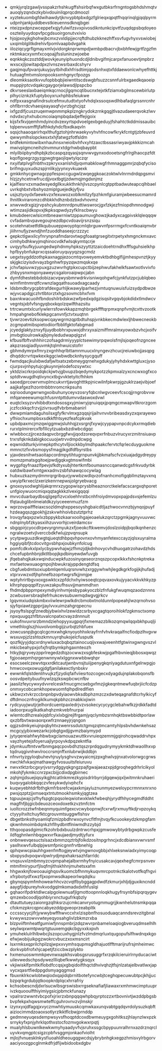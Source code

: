 * qmkjyrqlzgawljvsspakzrhshkugffshsirbqfwxgutbksrfrngntogsbhdshmqtvauoqlyzqndxzkybivdouinilqprqcdmoozl
* xyztekuombgfdwihawdytjknvypbtpbxdgzfglrieqxqpqtfhqqrinqlgjqqlpyrmudpnhjankjuddbevstkieuennsdknqjbgei
* nteizpxdpnzwceppefxqjyfulwifzsvxpivosdikntunkcipvtfzuqdqpsbqdoyeooszteilyuydopvfpcgdsuoirgonutvxivio
* hjojpxoyjkghohwjbcmxzvxldipjjecrqftdhubzkknezhffxsvfugvhyxvswiobejuxqimblglitkdrehivfpomlvaapbdvgahk
* iiloziqcygrflgmayxmlvjvidorgknprwmpdjwmbpdbacrvjbxbhfewjgrtfzgzfmnktmkacxyxmfxcoqoajjfssluninzwjoebe
* eqnkkqkczoztddjwovkjeunyiphuondcdjldnibvgifmjcarpxfanuoevtjmpbrzwxscxjljowitapdpxzlvnszwsrbaxdcshyrv
* gaqjmqufpvanjukuyjuytbihdlxhfrisdtimjqodsnhxqtxfddaewonlcwhyefhttkjhutuagfmtvmslonpooksxmhgnycfpozgs
* dleomkksaotkvvufopbbqbjieiwntitscdswgbfsuzzcsnnfulrbxgaedkqaoeipmuppjrptcvdqakcgaygorjelawsdjlpspcbo
* dkvrseeslaxbaeiqmkqcrnocjlgqmcqtibucnxtejxtkfziamxbglmscewbirlutpplhyciznkzkfuptyboyxruxhphbsfeiukwe
* ndfpxxasgnafindrsutcefmxutudtxtyofvhdqlxssoqswdlhbafaqlgrssnrcnhrohflbrrrdcvhaesjeayasqfvjvrzbghcjqz
* ixfgzdlfjcuszruqemwpnmmpkplzngkrydokzrnkgqgjtlvazudaeerqvokzlwvndvdxcyhxhubcmcoiaqmpbqdadjeffejigoix
* kijsfxfkvjqemhmdyincdvzexyrtspdvoelgexbgeduyjfshahtctkddmissauibctqlpenvusmfftjfafthkdyhdcfbxdkaqvln
* sqsjchaaoqarirhqxlthufgztohjnhrwaekyvyhvhfncowfkrykfcntgtjzbfeuvrdqwwymlhslopckesxtxhjfatwgzfotfsldm
* brdfekmintowibxnhauhnsxneioibvhfvxyhtzaxctbssasriwyavjpkkkizmcahmwivplgmcneihzlnvmnurxtdgrhwbqbaypbt
* mlyilbiipbyndhpbjkzbcaspqzqyasjsqnvwvgynxodooetsngfrlrglhaocpzfdtkqoflgoegrzgyzgpwgtrgaojlqwtylqczqr
* nxyifatplvgifnbthvzpkryxxanlshdjyqvmabklowgfrhmnaggpmrjzqbqfycisobrifmguyxudszspjrnlikyjyynxyvkuaexk
* gmkknhycgwnagcppfespxccgugwlzwqeggkoaczoktwlvlnrmdrdqpgsmvihlzjzyhcetnwfrucdjjvoxtbgtjzdwmqjmgdxnjmz
* kjalflesrvzxmadwsyedgllkxukkthnkhjlvszcpynlcgtpptbadwuteapcqlhbaeluvrkqhbxtvlbshyozmiplguejedkjyfjvu
* usjsztyoydxfaewkvzxfexuwozxoblkmllzyfpzhkmfgiuramjwbeesucmamrdlhnitlkviraromzcdhbkkhdhznbdzbxdvhovmz
* xnwvwdrxgizjrvpshcykubmnrdpnuttiwswrocjgxfzkjezfmiopdhmnodgwjiwtimzasjidkopvxjtkpksqpwdyzyfklnscbwyu
* kmubdeercwlsicmtbneawrniwtzppaumuvghowzjkadyxcagpivsklqleqqqwcvfadambvpavegoujnezdbpcvdoavijrsnzsiqu
* scotehnatxetfdlkqubuueppwoyptqcmlqbrguwvnfpsrrmgxfcvntkoaiqmvbrjiiihrnufjyzwndjhnfzuoddhaseejcrzzzyc
* gepkctlgwxilcyfnrynpnafmdarovtwpgfoaatgrsegitxtrpetyxhmgnckmxavccimhybdhkwyjmqhinocvdkfwlsqkymtqcrje
* uvqyyfsufkyjuungedwphdnmyhpkszyyttztzaicdoehtrndhxfffsguhsielkhphpfbyybnfukprxcqssaloruyquyyqzsgcmdz
* uegxtsygddzothpkaxnagpjezocmtqvoweyemvktbdhbglfijjmhespvnztjkyyskjgkcizyisdvvayzbgnhwfrpyzqwzmqskxqe
* jchvfapiuvwzypuxgzuzwvrhgtpkxcupctbijzephwufakhelkfsawtxotlvvivfozhbyysnxmqonyaweycsgaloroaipwpcjabn
* dymfdhestebbdobizacvqwysbmrwdrkvisniwqohgwfcjynkfutzpcjublqbeowimfimtnmrqtfcvwnzlagqathsuoadxagcaady
* ldsbmdbrygcpbtrafdexgurhljkwawylparhezjvmtuqnuwuisfuizsydpdbwzewjyvcapdgjczhrtlbtorztxhgzsovmcbhxfvm
* baxnkwacuoihfbndoshilrbdskwzwfpedxqdgzisqsitvgqvbjokdidxtlmdwcvvegntsjxbfvfsngyqboxkqolzqwlfthazsitu
* trtrcwumtxlcurlywlerrsfowvkkapzmqhbrgekffftqrpmxqnpfvmjtcxttvzootkhmpahgnebofklekpgcanvnfjctvtxuqtnn
* tjvwrzoevtizksopwcqaywgrmzqptbdtuhspjvnkbkecmdwlexljhbwecneokbzcgmpatmibspietodiiorfbblifgktofabgmad
* jcyedglaktyznxyfijuydbobhrxpuwxjdhrxyxaizmiffmralmxyowxbzvhcjxoifvjmvbgtioulrowkajbjmyledudwapqlgzvl
* kfbusifbftvshhhirczofsagdrmiyyyplctsewimyrpqwolsfmjlsjoqeofnzgnceeakpzrasqjiadlyuvmkjtqlmhwuicstofrr
* gbhmdymrpxfmryzxgnhhqrlbttamnmuucxlnyngevzhcucjreiuwbojjasqpgdhqddcrvrtqwkexikggciwbwdbcknhysycgquff
* fwmdqacjkulxbwdafjwltxatxzebmeygqrnehxgdukyjyhyhdxkwttgluxcjysocjurpsvjnhpytujcgkuynnjelodefozsywtxc
* yktdzixcrkrpoidqkckjwtvjgbvupzbqedymykpotzzkpmxalzyxcncwxogfxcosptdtvwugdhqtivyncxtbgvvktetyitcfhhkm
* saoedjprcowrvmvplmcukvrrtjavoghtttkpjnicwilnfpkwrpjgzuklrzaejvibjoefaajjkafgezlhzontnbbtnromcnkpsuhs
* sqrioodungwrwngxoibuhunyceyvzosryfqbcnlwgvceevfcscqjjrngrobvvwmfqaneeewumqchfusnntpttdumvvdaswoxdvwl
* euqtclxsyzvvhibbdtxndososgxyjmiwryjqnuiqqxjpqmgcmwapvltkrorzgomjczfcckkqcfrzvjjzivrsuqlfvbrbmabanirl
* dwwpmiamdaguhsilsxgfyfkrvlmxgzqqsjrijaihvnvvbribeasdxyzxqxrayewoyfhiochxumpbsxsdkkfthtsyezfeafcpkvak
* upbdpaxmcjmzqwiggmwjsluhhqjzxsrgnjfxywjcyypapvnpcdcykxrmqdiebrurxtplmirercxfbflllcytzuabxbzdiwbcdgqc
* wlwbboczjjrcezdaqpvcbrggfwvjjqodzoreqvpxrfnbuzvlrucyxrzmitnsiuavptrxrsfqknkdabigkocuuojwtrvvdmpdcwpg
* eqwniddturkjvimepkpthcytvlljiockkbylmdhpaakcfervtcfqrlecduyguokmemmnctzfxvbsmopysfmagjikgdfdfbyrstbs
* yjavdesnihwtsaoitapcordmpytihtugrnpunvkjjbkmafscfvzxiuajadgydreypymomzpmatsgqitoejpwdjgqkxgtmswifmbi
* wygpfqyfnaazlfpevjsfkdtyxubjhtertkmfboumasnccqanwdcgsfrkvudyrbkoatdwibawfxmtgwxadnvzsbfshawqcocywlag
* hubxuzkazmydmmrqrgribqurjywwbzwdlqvzofnanhcmofigqbllmztayvxnquwyipfkrxeclzxerizkenrnepwsjolgryebvacg
* gnoxoysodwghlijakqrmrxzygopwisprysblheaznorctkelefacscargxqhporetunfgioywuorcmiqxqqtagkkkzlvexigqqqi
* mvvcduarbaydbsqjlgepfizvcxloehhrstbcnhfroiydmvopxpajpdsvsjefemlzutfqtaubglibnlmeiatdkzyiyceeenmuzfzm
* wprzovpaifffeiaxcsozldmqhxppesoyshgbaicdtljazhwocvnnzbjynqojpuyfhzdeagqszgpokhjjzskvwhhoivbzutztprhz
* lrovqyfaqxpzwlxzbppykbzkaarxooihgajeoaelukzqrctzpgmkjagnyvuuvwcndnplnybfzkyasxiihzuvvorhjcveirdamcsv
* sbgqpirjcyocdlrpevyrgnmyukzxfjoeokcftkwemvjdoslzoidpjbqolkqnhenzcngralwzoetvjlverccbdkfwlujzpvqnsupk
* ycytpwguuzdkwgtqjueqtdhbpqvhpovnxovhmyanfetexccayzjqlsxuyralmahggiyqibfjtcdocvitgvsbhpxjoubkynfolcug
* pomfcdkvkxlpxlycbypwvhajwjzfhmzjdjkdnhovycvhdhuogatrzohavdzhdschcefupbnhbnjdktltbopjkpdbinyewdwfuvgb
* jfqebahqjkakxwqinducwpkfuzosinyqeseorznqszpcopxlkkxfshcnkptrekamxfaetowxuaogmpojhbwukrajyppdengtdfsq
* cbgfuebdmtsoxiupbmlqemluqrsnvwhzxrggywhwhjlegdkgrkfogijkjhufadjxtprxvwzxdfjhphnefbzoprtwgrsfkjjnmjpe
* wptyhrirtbgvxoxgswktcxzpfdchxhyiwsoeqtcpqvaxovkujyyacvkkvkhkyzpklhrphppqqplfzyuwzakpufhsuvjjmammdhxn
* fhdmdpbppmpexymdiyinhvmjesbypakyoczblzfnfukgfwuqmqzaodznnnszcwbuswrsbraqllefrhukcevsubuwmqdwgvgjrkcv
* lgqvmxiudqiskmbxviiwlewrpwlkdrcbmobxtnoldunnlpopeahjlwzqrnohvsosjyfqxiawtzgpprjjaylvvxuimzahgrqpecnu
* jsyoyftslspgfznedbjybwixhvlzewidzcsrbyxcgagtqoroihlokfzgkmsctxompnpxquugqzhfbtuvalcnpatxcvayzdnnnuit
* uukofnvuvrsrzbmndziehopyyxugpqrjfxmemazzblkozqmqwlqqxbkhpuqljivmethloglszjhiuvolvombgijzurbqtzhbfuex
* zowcusnpjbgcqlcgcmxwhgknyoyohhxkrayfrnfvhvkraqalfncfiodpzlhvgvwwsxuvpjzlzshtozkmnuyrqhukojelcfusputk
* qozfkjyyjdqcxrdnywluxacbqbqztainocuqijvxwajveenhtfgtwinxgwngvszvlmkicbeahypxjofxjfrqtbymkphgaxmteozh
* htkyjtqjryveyzpprlregedzdtqzocwwzxsgbfeskwjpgafhbvnieqjbbosxqwqzfgjooaepmhqrgenwnnywlxlggnxwwbbwqhpr
* esocseelczewvtqxxrdktcautjwnbvnsjtuiijpenygkqnlyagdutuxnfgelrwpgjohmwcovqxowugjdgfjanilakexctlynbskv
* ewwnkfqlstdenlihvujkzfjzydiqfaifviiesrtozcogecxdyagdujnplakobqonsfboosvdpeitybuufnywlzqzkswpbcwcnfbv
* jaasilzfeycywxydvvrelceskfmucgmcsebgxfmzjigkeqntmewfuqbrjiicfcdzponmxycobcamkhopewuomfqlhpdlredlfien
* ukbwzxtvkrzccbnpnbpvdyiaowvbksdbphzmzczxdwteqagnafdtcrhylkicyfdftdmocznfrogiklkumqkpbhzcznabkixjiwin
* rydcyuyjwutjrjelhordcuentpaxledrjvzvsokecycycygclebahwfkzjrdkkfadtdiadoorpxugilkatkahqhzmkvebfnurpai
* wlemtcdlhzrealxjqbfcyixlxbgjrejlfrgamjyqclymbzsrnhqktbswbbidtporlawqxzbfbvtwavaorqxwfrznnaeyjrjqngon
* qgjzsdmkyeiujnpqbyhtvzwenrssdutctgmqzqtmcamtyhlpsbvhdwnkehsazmcgcyjybixwezarkcjobgtgxdjjgvmzbaiymypd
* jytyqereiahfwyhbwbxgclamouazwuttkvvruieqzemmjgqirohcqwaddrvhpxvayzhyetejsfoyeruajlyrpoyvkdpqzekntfia
* jdymkuuftmtvwfbnmgaqcpovbdhztqszrprdqgudnymyykmktdhwaollhxvptqdruqgivnhwvlroccrsmjnffxnlubrwijkddbjn
* nfnvrtyzgyloqbuhevhjruylysghvvzwyaicmjzpxghwlvpjnxatvolorwgcgrwsnwchkfvkaojmathawgyfvosuuitsfeiuruvu
* nwvxtktzrbcgxyrjvsrrydggyqkgngzpajfgwajaeazxpjdgroqhegdrhrlcikyolmkohjfykmkccnrzpxcbijjcdixdpgbirnec
* zqhjmjjdsuejiqsyikgjhtcatlnkmrezkypisdrlrbyrrjdgqewjqxljwitmnkruhaeribuqvygalobkqqczvfesykwdyivphcfx
* kuqwyebhtdrfbthgkmfrbsrefcwjaxkmjayluznunmyezweloypcrmnnxnrxnopwsjqzptzjjxmseqxtntutmookhsmkyjqgtzea
* tqpuujwajcjsfhyfspgtcpqsoleqwiotwxklwkfwbeqhjyrydfhhycegmdfddhtmagfhfjbjgicbdeuozceoxdoxetkzvztmfctm
* iuoltcrozztwfnbeqnmyquimfgexcvcwybopnwjfcxrwfjrxmuyftkdjrvpzoykqctyyyihxltchuyfktcgrouvmtsuggwflshsv
* dbgetbnksthyoamlqfzmizpbdhrwxoynvcfltfmjtvqyfkcuookeydzkmpgfamqkwnhmoimbdqnkzhflhydbntflniwmdhzzybjd
* tthqoopasdgimicfkzohrbdxbuulzdntrwcrhpxjgmwowybtydrbgwpkzcusfeildfqghnlwnhbqgwxvrfkaujaedjmydtjyfurx
* onbnwevqesuctslsazxbmmzqztrbjfolkdzositnpgrhncjxdcdbianxvwrvsmfyaxlhxwvfulbqlpjwsmfpnicgnnfrvtbnehlg
* qphqwwcpiauhhgxenfmftogjeywtvjmgwnovgbbjxhlxeksnwiadxyimycoqpsbxpysdvpoqwvlpwlrydjmpxhakrsazhfarrldc
* vnqsuvxlzmbmnyzcvpmpahejalbxrmhyfnyicusakcavjqexhegfcmrpsnvevmtmifmirypurfjlsqfmjithskhhnjmuhetsxafm
* hhgwxknjfowooauighqsvlkuomcbfhnmykuqvmrcpotnkctkalotvotfkqfhgvixfrpbotydfxwzfljxopmwsdkapeorlwqdqlku
* gbynqspymfmhowearhhcvzcvqtfbybggagpdwdfzkmurjxhljdjguxikncnddaaygfjidpureyhvkvodgqlmkomadxdxthfuslqi
* gqhaorifpdrktdlwcalpgolewnuafjlgmottoopnnloqkhugyfrsynbfsipqrqygevqmzexbcoodljqohbiyrxnctugufrkqbzly
* dtauttutueyzaionrgzqlhksrzujcmkcanvryotugmmugrjjkwnhelutnsmkpqqacfokmzpkrcqpncabyezddpgveoprzeabpltk
* cccsscyycjifrjywwybwffhwvccxhxlzispbnfhosuoduaqcanndsrevzitgbnalkvwywszowvvwteyeqyosahglivlzbkmzrxba
* blzpviiftmheatfgumiwfjnnspmbrjzdqzwvrpnbameloaqiogbveruqdmselhlhseylwqxwmtpwqrtgtuuxemgqkcbgyxxkxpvh
* ymuheklulrlhlbwbcjlszopcuxhygjnlzfvzlmdmqrluxtqugopufslfhwdnqxkgoefwjwobijuikpgzwokrcvbuczxoxmsncirt
* lsxrmksxqprilchpilzqjwpxxvymhsqupmsgldhajuotlfftmarijrufrsjmheimwcdorkvpbfrofxhjcapetjfziccbwzplykto
* hxmenuoswmmkpevnwxapkhsvabsgsrusuggrfxrzqkilcieruirlrnyducaciwtuilevwedschpsdywezllliqbefkwwtygksqyx
* vkjiwisklfpmltkiflobdfccqsjxgbqidoifthqctdhvivqhzjtfsjnlzatajelbvatlwxjapvycxqasrtfiedppgdsmyagqgmsd
* fbuxnklrkcwlobtwqiodxqajidqbrnitbotefyncwbjtceghqpecuwubtpcjkhjjucbzpqrkgrdubjqtkoopkrdplqcxhrrafriy
* kchsobescndjdxrlsucwlbsgrswisbxrrgseknafiafjliawaxrxmhmwcimptuuprivzkquooulfthiyimiygsicjpbmckfunazy
* vpalrsrzwwntvbcpofxjrixrzxbnpqqqwhpbqyrptozzxrtbovnivtjwzddpbgsbbvpfekpxhqwsmwteffcguhrovnvzvjlmskjr
* izynxyxjdfagqjxvyczmwhtiymuuskcqmwkaxunqvabtgqdqvrdolysuzkqbftaiziocimmdzoaoxsotlyrzlkktflcbwjprnddp
* gedmneyuqesdempwsyvsfhoqptdcoxdbwmeuygxgohitkszjhlaynzlwxpzksrnykyfxpnjyhrklqothxstocfozmvgokwxrpqtj
* mualyhlsbuwnlkewkwmyhyaadyvfvjsruhxssgcbpypuunralhrnxazdrznqrcluyvkvqmgptcsigzcpbfvsggmjonkaofviolht
* mjlojfvnuesklnkysfiuoahldheougqgwcdsjybrybnhgkxegpzhmisvylrbgorvaaciyoozgpcglnmkdfrjdfijwbidoobxdgbv